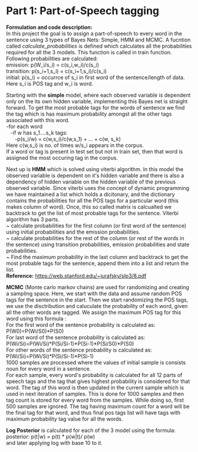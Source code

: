 # Part 1: Part-of-Speech tagging

**Formulation and code description:**
</br>
In this project the goal is to assign a part-of-speech to every word in the sentence using 3 types of Bayes Nets: Simple, HMM and MCMC. A fucntion called <i>calculate_probabilities</i> is defined which calculates all the probabilities required for all the 3 models. This function is called in train function. Following probabilities are calculated:</br>
emission: p(W_i/s_i) = c(s_i,w_i)/c(s_i) </br>
transition: p(s_i+1,s_i) = c(s_i+1,s_i)/c(s_i) </br>
initial: p(s_i) = occurrce of s_i in first word of the sentence/length of data. </br>
Here s_i is POS tag and w_i is word. </br>

Starting with the **simple** model, where each observed variable is dependent only on the its own hidden variable, implementing this Bayes net is straight forward. To get the most probable tags for the words of sentence we find the tag which is has maximum probability amongst all the other tags associated with this word. </br>
-for each word </br>
&nbsp;&nbsp;&nbsp;-if w has s_1....s_k tags: </br>
&nbsp;&nbsp;&nbsp;&nbsp;&nbsp;&nbsp;-p(s_i/w) = c(w,s_i)/c(w,s_1) + ... + c(w, s_k) </br> 
Here c(w,s_i) is no. of times w/s_i appears in the corpus. </br>
If a word or tag is present in test set but not in train set, then that word is assigned the most occuring tag in the corpus. </br>

Next up is **HMM** which is solved using viterbi algorithm. In this model the observed variable is dependent on it's hidden variable and there is also a dependency of hidden variable  on the hidden variable of the previous observed variable. Since viterbi uses the concept of dynamic programming we have maintained a list which holds a dicitonary, and the dictionary contains the probabilities for all the POS tags for a particular word (this makes column of word). Once, this so called matrix is calcualted we backtrack to get the list of most probable tags for the sentence. Viterbi algorithm has 3 parts.</br>
~ calculate probabilities for the first  column (or first word of the sentence) using initial probabilities and the emission probabilities.</br>
~ calculate probabilities for the rest of the column (or rest of the words in the sentence) using transition probabilities, emission probabilities and state probabilities.</br>
~ Find the maximum probability in the last column and backtrack to get the most probable tags for the sentence, append them into a list and return the list. </br>
**Reference:** https://web.stanford.edu/~jurafsky/slp3/8.pdf

**MCMC** (Monte carlo markov chains) are used for randomizing and creating a sampling space. Here, we start with the data and assume random POS tags for the sentence in the start. Then we start randomizing the POS tags, we use the disctribution and caluculate the probability of each word, given all the other words are tagged. We assign the maximum POS tag for this word using this formula : </br>
For the first word of the sentence probability is calculated as: P(W0)=P(Wi/S0)*P(S0) </br>
For last word of the sentence probability is calculated as: P(Wi/Si)=P(Wi/Si)*P(Si/Si-1)*P(Si-1)*P(Si/S0)*P(S0) </br>
For other words of the sentence probability is calculated as: P(Wi/Si)=P(Wi/Si)*P(Si/Si-1)*P(Si-1) </br>
1000 samples are processed where the values of initial sample is consists noun for every word in a sentence. </br>
For each sample, every word's probability is calculated for all 12 parts of speech tags and the tag that gives highest probability is considered for that word. The tag of this word is then updated in the current sample which is used in next iteration of samples. This is done for 1000 samples and then tag count is stored for every word from the samples. While doing so, first 500 samples are ignored.
The tag having maximum count for a word will be the final tag for that word, and thus final pos tags list will have tags with maximum probability tag value for all the words. </br>

**Log Posterior** is calculated for each of the 3 model using the formula: </br>
posterior: p(t|w) = p(t) * p(w|t)/ p(w) </br>
and later applying log with base 10 to it.
